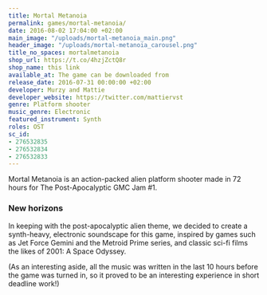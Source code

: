 ```yaml
---
title: Mortal Metanoia
permalink: games/mortal-metanoia/
date: 2016-08-02 17:04:00 +02:00
main_image: "/uploads/mortal-metanoia_main.png"
header_image: "/uploads/mortal-metanoia_carousel.png"
title_no_spaces: mortalmetanoia
shop_url: https://t.co/4hzjZctQ8r
shop_name: this link
available_at: The game can be downloaded from
release_date: 2016-07-31 00:00:00 +02:00
developer: Murzy and Mattie
developer_website: https://twitter.com/mattiervst
genre: Platform shooter
music_genre: Electronic
featured_instrument: Synth
roles: OST
sc_id:
- 276532835
- 276532834
- 276532833
---
```


Mortal Metanoia is an action-packed alien platform shooter made in 72 hours for The Post-Apocalyptic GMC Jam #1.

### New horizons
In keeping with the post-apocalyptic alien theme, we decided to create a synth-heavy, electronic soundscape for this game, inspired by games such as Jet Force Gemini and the Metroid Prime series, and classic sci-fi films the likes of 2001: A Space Odyssey.

(As an interesting aside, all the music was written in the last 10 hours before the game was turned in, so it proved to be an interesting experience in short deadline work!)
